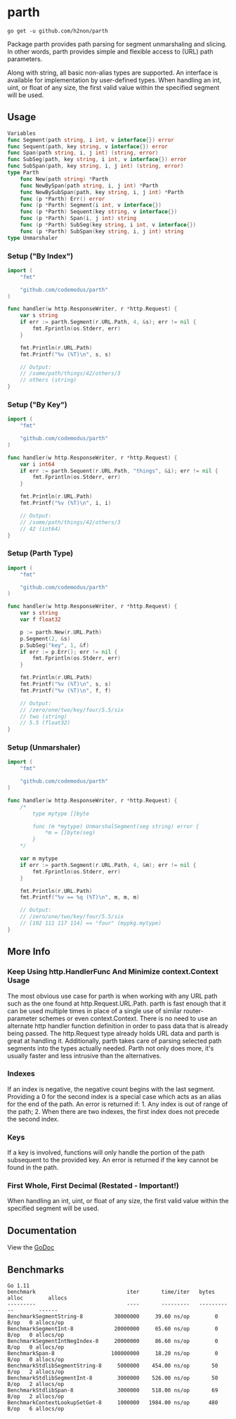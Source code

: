 # parth

    go get -u github.com/h2non/parth

Package parth provides path parsing for segment unmarshaling and slicing. In
other words, parth provides simple and flexible access to (URL) path parameters.

Along with string, all basic non-alias types are supported. An interface is
available for implementation by user-defined types. When handling an int, uint,
or float of any size, the first valid value within the specified segment will be
used.

## Usage

```go
Variables
func Segment(path string, i int, v interface{}) error
func Sequent(path, key string, v interface{}) error
func Span(path string, i, j int) (string, error)
func SubSeg(path, key string, i int, v interface{}) error
func SubSpan(path, key string, i, j int) (string, error)
type Parth
    func New(path string) *Parth
    func NewBySpan(path string, i, j int) *Parth
    func NewBySubSpan(path, key string, i, j int) *Parth
    func (p *Parth) Err() error
    func (p *Parth) Segment(i int, v interface{})
    func (p *Parth) Sequent(key string, v interface{})
    func (p *Parth) Span(i, j int) string
    func (p *Parth) SubSeg(key string, i int, v interface{})
    func (p *Parth) SubSpan(key string, i, j int) string
type Unmarshaler
```

### Setup ("By Index")

```go
import (
    "fmt"

    "github.com/codemodus/parth"
)

func handler(w http.ResponseWriter, r *http.Request) {
    var s string
    if err := parth.Segment(r.URL.Path, 4, &s); err != nil {
        fmt.Fprintln(os.Stderr, err)
    }

    fmt.Println(r.URL.Path)
    fmt.Printf("%v (%T)\n", s, s)

    // Output:
    // /some/path/things/42/others/3
    // others (string)
}
```

### Setup ("By Key")

```go
import (
    "fmt"

    "github.com/codemodus/parth"
)

func handler(w http.ResponseWriter, r *http.Request) {
    var i int64
    if err := parth.Sequent(r.URL.Path, "things", &i); err != nil {
        fmt.Fprintln(os.Stderr, err)
    }

    fmt.Println(r.URL.Path)
    fmt.Printf("%v (%T)\n", i, i)

    // Output:
    // /some/path/things/42/others/3
    // 42 (int64)
}
```

### Setup (Parth Type)

```go
import (
    "fmt"

    "github.com/codemodus/parth"
)

func handler(w http.ResponseWriter, r *http.Request) {
    var s string
    var f float32

    p := parth.New(r.URL.Path)
    p.Segment(2, &s)
    p.SubSeg("key", 1, &f)
    if err := p.Err(); err != nil {
        fmt.Fprintln(os.Stderr, err)
    }

    fmt.Println(r.URL.Path)
    fmt.Printf("%v (%T)\n", s, s)
    fmt.Printf("%v (%T)\n", f, f)

    // Output:
    // /zero/one/two/key/four/5.5/six
    // two (string)
    // 5.5 (float32)
}
```

### Setup (Unmarshaler)

```go
import (
    "fmt"

    "github.com/codemodus/parth"
)

func handler(w http.ResponseWriter, r *http.Request) {
    /*
        type mytype []byte

        func (m *mytype) UnmarshalSegment(seg string) error {
            *m = []byte(seg)
        }
    */

    var m mytype
    if err := parth.Segment(r.URL.Path, 4, &m); err != nil {
        fmt.Fprintln(os.Stderr, err)
    }

    fmt.Println(r.URL.Path)
    fmt.Printf("%v == %q (%T)\n", m, m, m)

    // Output:
    // /zero/one/two/key/four/5.5/six
    // [102 111 117 114] == "four" (mypkg.mytype)
}
```

## More Info

### Keep Using http.HandlerFunc And Minimize context.Context Usage

The most obvious use case for parth is when working with any URL path such as
the one found at http.Request.URL.Path. parth is fast enough that it can be used
multiple times in place of a single use of similar router-parameter schemes or
even context.Context. There is no need to use an alternate http handler function
definition in order to pass data that is already being passed. The http.Request
type already holds URL data and parth is great at handling it. Additionally,
parth takes care of parsing selected path segments into the types actually
needed. Parth not only does more, it's usually faster and less intrusive than
the alternatives.

### Indexes

If an index is negative, the negative count begins with the last segment.
Providing a 0 for the second index is a special case which acts as an alias for
the end of the path. An error is returned if: 1. Any index is out of range of
the path; 2. When there are two indexes, the first index does not precede the
second index.

### Keys

If a key is involved, functions will only handle the portion of the path
subsequent to the provided key. An error is returned if the key cannot be found
in the path.

### First Whole, First Decimal (Restated - Important!)

When handling an int, uint, or float of any size, the first valid value within
the specified segment will be used.

## Documentation

View the [GoDoc](http://godoc.org/github.com/codemodus/parth)

## Benchmarks

    Go 1.11
    benchmark                             iter       time/iter   bytes alloc        allocs
    ---------                             ----       ---------   -----------        ------
    BenchmarkSegmentString-8          30000000     39.60 ns/op        0 B/op   0 allocs/op
    BenchmarkSegmentInt-8             20000000     65.60 ns/op        0 B/op   0 allocs/op
    BenchmarkSegmentIntNegIndex-8     20000000     86.60 ns/op        0 B/op   0 allocs/op
    BenchmarkSpan-8                  100000000     18.20 ns/op        0 B/op   0 allocs/op
    BenchmarkStdlibSegmentString-8     5000000    454.00 ns/op       50 B/op   2 allocs/op
    BenchmarkStdlibSegmentInt-8        3000000    526.00 ns/op       50 B/op   2 allocs/op
    BenchmarkStdlibSpan-8              3000000    518.00 ns/op       69 B/op   2 allocs/op
    BenchmarkContextLookupSetGet-8     1000000   1984.00 ns/op      480 B/op   6 allocs/op


